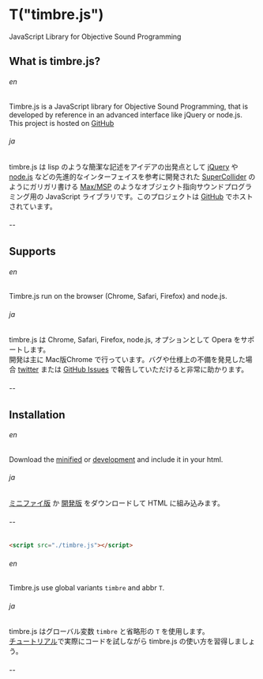 T("timbre.js")
==============
JavaScript Library for Objective Sound Programming

## What is timbre.js? ##

###### en ######

  Timbre.js is a JavaScript library for Objective Sound Programming, that is developed by reference in an advanced interface like jQuery or node.js.  
  This project is hosted on [GitHub](https://github.com/mohayonao/timbre.js/)

###### ja ######

  timbre.js は lisp のような簡潔な記述をアイデアの出発点として [jQuery](http://jquery.com/) や [node.js](http://nodejs.org/) などの先進的なインターフェイスを参考に開発された [SuperCollider](http://supercollider.sourceforge.net/) のようにガリガリ書ける [Max/MSP](http://cycling74.com/) のようなオブジェクト指向サウンドプログラミング用の JavaScript ライブラリです。このプロジェクトは [GitHub](https://github.com/mohayonao/timbre.js/) でホストされています。
  
###### -- ######


## Supports ##
###### en ######

  Timbre.js run on the browser (Chrome, Safari, Firefox) and node.js.

###### ja ######

  timbre.js は Chrome, Safari, Firefox, node.js, オプションとして Opera をサポートします。  
  開発は主に Mac版Chrome で行っています。バグや仕様上の不備を発見した場合 [twitter](http://twitter.com/mohayonao/) または [GitHub Issues](https://github.com/mohayonao/timbre.js/issues) で報告していただけると非常に助かります。

###### -- ######

## Installation ##

###### en ######

  Download the [minified](/timbre.js/timbre.js) or [development](/timbre.js/timbre.dev.js) and include it in your html.

###### ja ######

  [ミニファイ版](/timbre.js/timbre.js) か [開発版](/timbre.js/timbre.dev.js) をダウンロードして HTML に組み込みます。
  
###### -- ######

```html
<script src="./timbre.js"></script>
```

###### en ######

  Timbre.js use global variants `timbre` and abbr `T`.

###### ja ######

  timbre.js はグローバル変数 `timbre` と省略形の `T` を使用します。  
  [チュートリアル](./GettingStarted.html)で実際にコードを試しながら timbre.js の使い方を習得しましょう。 

###### -- ######
